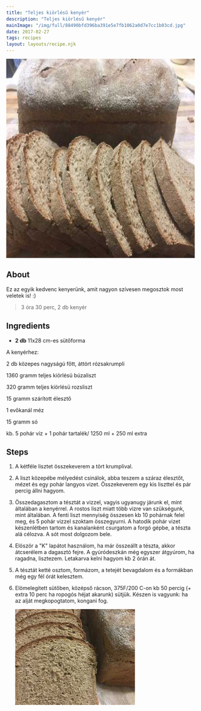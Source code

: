 ```yaml
---
title: "Teljes kiörlésű kenyér"
description: "Teljes kiörlésű kenyér"
mainImage: "/img/full/88490bfd396ba391e5e7fb1062a0d7e7cc1b03cd.jpg"
date: 2017-02-27
tags: recipes
layout: layouts/recipe.njk
---
```

                            
<p align="center"><a href="https://cookpad.com/hu/receptek/2142955-teljes-kiorlesu-kenyer" rel="Recipe source page"><img width="751" height="532" src="/img/full/88490bfd396ba391e5e7fb1062a0d7e7cc1b03cd.jpg"/></a></p>

## About
<p class="mb-sm">Ez az egyik kedvenc kenyerünk, amit nagyon szívesen megosztok most veletek is! :)</p>

> 3 óra 30 perc, 2 db kenyér 

## Ingredients
* **2 db** 11x28 cm-es sütőforma

A kenyérhez:

2 db közepes nagyságú főtt, áttört rózsakrumpli

1360 gramm teljes kiörlésü búzaliszt

320 gramm teljes kiörlésü rozsliszt

15 gramm szárított élesztő

1 evőkanál méz

15 gramm só

kb. 5 pohár víz + 1 pohár tartalék/ 1250 ml + 250 ml extra

## Steps

1. A kétféle lisztet összekeverem a tört krumplival.
 
    <div style="clear: both"/>

2. A liszt közepébe mélyedést csinálok, abba teszem a száraz élesztőt, mézet és egy pohár langyos vizet. Összekeverem egy kis liszttel és pár percig állni hagyom.
 
    <div style="clear: both"/>

3. Összedagasztom a tésztát a vizzel, vagyis ugyanugy járunk el, mint általában a kenyérrel. A rostos liszt miatt több vizre van szükségunk, mint általában. A fenti liszt mennyiség összesen kb 10 pohárnak felel meg, és 5 pohár vizzel szoktam összegyurni. A hatodik pohár vizet készenlétben tartom és kanalanként csurgatom a forgó gépbe, a tészta alá célozva. A sót most dolgozom bele.
 
    <div style="clear: both"/>

4. Elöször a "K" lapátot használom, ha már összeállt a tészta, akkor átcserélem a dagasztó fejre. A gyúródeszkán még egyszer átgyúrom, ha ragadna, lisztezem. Letakarva kelni hagyom kb 2 órán át.
 
    <div style="clear: both"/>

5. A tésztát ketté osztom, formázom, a tetejét bevagdalom és a formákban még egy fél órát kelesztem.
 
    <div style="clear: both"/>

6. Elömelegitett sütőben, középső rácson, 375F/200 C-on kb 50 percig (+ extra 10 perc ha ropogós héjat akarunk) sütjük. Készen is vagyunk: ha az alját megkopogtatom, kongani fog.
 
    <p><img width="320" height="256" align="left" src="/img/full/256113c1e6f3f5b3aaa5ed547b65528e198a076f.jpg"/></p><div style="clear: both"/>

